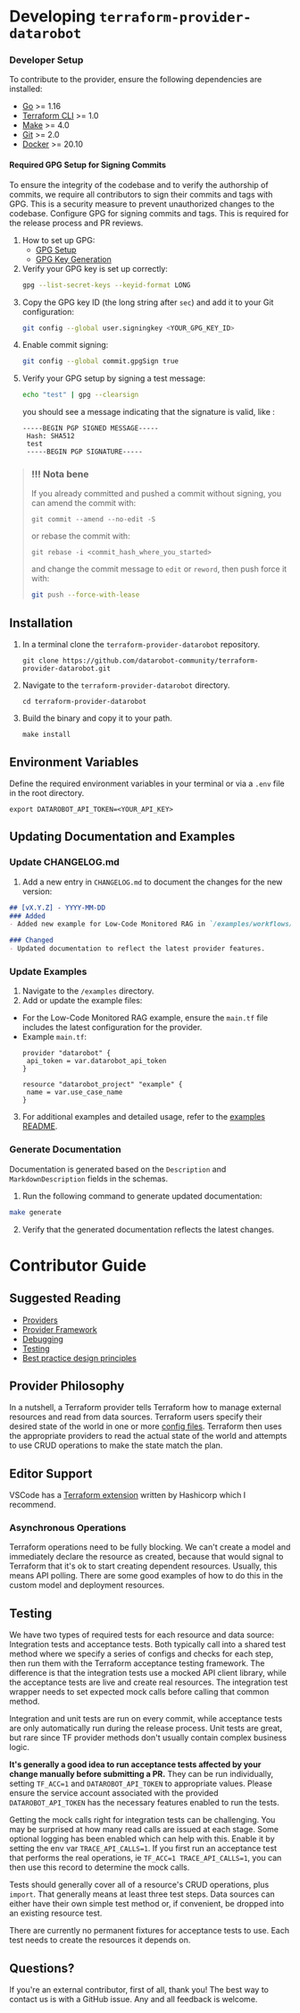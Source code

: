 # Developing `terraform-provider-datarobot`

### Developer Setup

To contribute to the provider, ensure the following dependencies are installed:

- [Go](https://go.dev/doc/install) >= 1.16
- [Terraform CLI](https://learn.hashicorp.com/tutorials/terraform/install-cli) >= 1.0
- [Make](https://www.gnu.org/software/make/) >= 4.0
- [Git](https://git-scm.com/downloads) >= 2.0
- [Docker](https://docs.docker.com/get-docker/) >= 20.10

#### Required GPG Setup for Signing Commits
To ensure the integrity of the codebase and to verify the authorship of commits, we require all contributors to sign their commits and tags with GPG. This is a security measure to prevent unauthorized changes to the codebase.
Configure GPG for signing commits and tags. This is required for the release process and PR reviews.
1. How to set up GPG:
   - [GPG Setup](https://docs.github.com/en/authentication/managing-commit-signature-verification/setting-up-gpg-signature-verification)
   - [GPG Key Generation](https://www.gnupg.org/documentation/manuals/gnupg/Generating-a-Keypair.html)
2. Verify your GPG key is set up correctly:
   ```bash
   gpg --list-secret-keys --keyid-format LONG
   ```
3. Copy the GPG key ID (the long string after `sec`) and add it to your Git configuration:
   ```bash
   git config --global user.signingkey <YOUR_GPG_KEY_ID>
   ```
4. Enable commit signing:
   ```bash
   git config --global commit.gpgSign true
   ```
5. Verify  your GPG setup by signing a test message:
   ```bash
   echo "test" | gpg --clearsign
   ```
   you should see a message indicating that the signature is valid, like :
   ```
   -----BEGIN PGP SIGNED MESSAGE-----
    Hash: SHA512
    test
    -----BEGIN PGP SIGNATURE-----

>
> ### !!! Nota bene
> If you already committed and pushed a commit without signing, you can amend the commit with:
> ```
> git commit --amend --no-edit -S
> ```
> or rebase the commit with:
> ```
> git rebase -i <commit_hash_where_you_started>
> ```
> and change the commit message to `edit` or `reword`, then push force it with:
> ```bash
> git push --force-with-lease
> ```


## Installation

1. In a terminal clone the `terraform-provider-datarobot` repository.

    ~~~ shell
    git clone https://github.com/datarobot-community/terraform-provider-datarobot.git
    ~~~

1. Navigate to the `terraform-provider-datarobot` directory.

    ~~~ shell
    cd terraform-provider-datarobot
    ~~~

1. Build the binary and copy it to your path.

    ~~~ shell
    make install
    ~~~

## Environment Variables

Define the required environment variables in your terminal or via a `.env` file in the root directory.

~~~shell
export DATAROBOT_API_TOKEN=<YOUR_API_KEY>
~~~


## Updating Documentation and Examples

### Update CHANGELOG.md

1. Add a new entry in `CHANGELOG.md` to document the changes for the new version:
  ```markdown
  ## [vX.Y.Z] - YYYY-MM-DD
  ### Added
  - Added new example for Low-Code Monitored RAG in `/examples/workflows/low_code_rag`.

  ### Changed
  - Updated documentation to reflect the latest provider features.
  ```

### Update Examples

1. Navigate to the `/examples` directory.
2. Add or update the example files:
  - For the Low-Code Monitored RAG example, ensure the `main.tf` file includes the latest configuration for the provider.
  - Example `main.tf`:
    ```hcl
    provider "datarobot" {
     api_token = var.datarobot_api_token
    }

    resource "datarobot_project" "example" {
     name = var.use_case_name
    }
    ```
3. For additional examples and detailed usage, refer to the [examples README](https://github.com/datarobot-community/terraform-provider-datarobot/tree/main/examples/README.md).

### Generate Documentation

Documentation is generated based on the `Description` and `MarkdownDescription` fields in the schemas.

1. Run the following command to generate updated documentation:
  ```bash
  make generate
  ```
2. Verify that the generated documentation reflects the latest changes.

# Contributor Guide

## Suggested Reading

- [Providers](https://developer.hashicorp.com/terraform/language/providers)
- [Provider Framework](https://developer.hashicorp.com/terraform/plugin/framework)
- [Debugging](https://developer.hashicorp.com/terraform/plugin/debugging)
- [Testing](https://developer.hashicorp.com/terraform/plugin/testing)
- [Best practice design principles](https://developer.hashicorp.com/terraform/plugin/best-practices/hashicorp-provider-design-principles)

## Provider Philosophy

In a nutshell, a Terraform provider tells Terraform how to manage external resources and read from data sources.
Terraform users specify their desired state of the world in one or more [config files](https://developer.hashicorp.com/terraform/language/syntax/configuration).
Terraform then uses the appropriate providers to read the actual state of the world and attempts to use CRUD operations
to make the state match the plan.

## Editor Support

VSCode has a
[Terraform extension](https://marketplace.visualstudio.com/items?itemName=HashiCorp.terraform)
written by Hashicorp which I recommend.

### Asynchronous Operations

Terraform operations need to be fully blocking. We can't create a model and immediately declare the
resource as created, because that would signal to Terraform that it's ok to start creating dependent resources. Usually,
this means API polling. There are some good examples of how to do this in the custom model and deployment resources.

## Testing

We have two types of required tests for each resource and data source: Integration tests and acceptance tests. Both
typically call into a shared test method where we specify a series of configs and checks for each step, then run them
with the Terraform acceptance testing framework. The difference is that the integration tests use a mocked API client
library, while the acceptance tests are live and create real resources. The integration test wrapper needs to set
expected mock calls before calling that common method.

Integration and unit tests are run on every commit, while acceptance tests are only automatically run during the release
process. Unit tests are great, but rare since TF provider methods don't usually contain complex business logic.

**It's generally a good idea to run acceptance tests affected by your change manually before submitting a PR.** They can be run individually, setting `TF_ACC=1` and `DATAROBOT_API_TOKEN` to appropriate values. Please ensure the service account associated with the provided `DATAROBOT_API_TOKEN` has the necessary features enabled to run the tests.

Getting the mock calls right for integration tests can be challenging. You may be surprised at how many read calls are
issued at each stage. Some optional logging has been enabled which can help with this. Enable it by setting the env var `TRACE_API_CALLS=1`. If you first run an acceptance test that performs the real operations, ie `TF_ACC=1 TRACE_API_CALLS=1`, you can then use this record to determine the mock calls.

Tests should generally cover all of a resource's CRUD operations, plus `import`. That generally means at least three test steps. Data sources can either have their own simple test method or, if convenient, be dropped into an existing resource test.

There are currently no permanent fixtures for acceptance tests to use. Each test needs to create the resources it depends on.

## Questions?

If you're an external contributor, first of all, thank you! The best way to contact us is with a GitHub issue. Any and all feedback is welcome.
